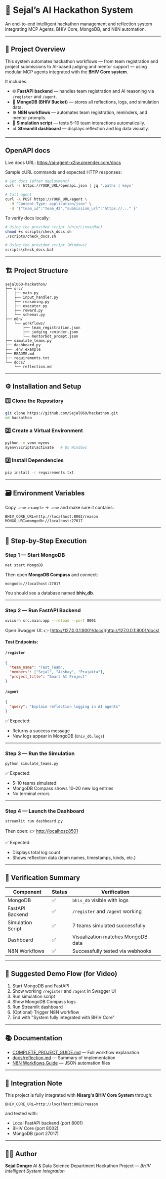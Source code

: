 # 🧠 Sejal’s AI Hackathon System

An end-to-end intelligent hackathon management and reflection system integrating MCP Agents, BHIV Core, MongoDB, and N8N automation.

---

## 🚀 Project Overview

This system automates hackathon workflows — from team registration and project submissions to AI-based judging and mentor support — using modular MCP agents integrated with the **BHIV Core system**.

It includes:

* 🌐 **FastAPI backend** — handles team registration and AI reasoning via `/register` and `/agent`.
* 🧩 **MongoDB (BHIV Bucket)** — stores all reflections, logs, and simulation data.
* ⚙️ **N8N workflows** — automates team registration, reminders, and mentor prompts.
* 🤖 **Simulation script** — tests 5–10 team interactions automatically.
* 📊 **Streamlit dashboard** — displays reflection and log data visually.

---

## OpenAPI docs

Live docs URL: https://ai-agent-x2iw.onrender.com/docs

Sample cURL commands and expected HTTP responses:

```bash
# Get docs (after deployment)
curl -s https://YOUR_URL/openapi.json | jq '.paths | keys'

# Call agent
curl -X POST https://YOUR_URL/agent \
  -H "Content-Type: application/json" \
  -d '{"team_id":"team_42","submission_url":"https://..." }'
```

To verify docs locally:

```bash
# Using the provided script (Unix/Linux/Mac)
chmod +x scripts/check_docs.sh
./scripts/check_docs.sh

# Using the provided script (Windows)
scripts\check_docs.bat
```

---

## 🏗️ Project Structure

```
sejal060-hackathon/
├── src/
│   ├── main.py
│   ├── input_handler.py
│   ├── reasoning.py
│   ├── executor.py
│   ├── reward.py
│   └── schemas.py
├── n8n/
│   └── workflows/
│       ├── team_registration.json
│       ├── judging_reminder.json
│       └── mentorbot_prompt.json
├── simulate_teams.py
├── dashboard.py
├── .env.example
├── README.md
├── requirements.txt
└── docs/
    └── reflection.md
```

---

## ⚙️ Installation and Setup

### 1️⃣ Clone the Repository

```bash
git clone https://github.com/Sejal060/hackathon.git
cd hackathon
```

### 2️⃣ Create a Virtual Environment

```bash
python -m venv myenv
myenv\Scripts\activate   # On Windows
```

### 3️⃣ Install Dependencies

```bash
pip install -r requirements.txt
```

---

## 🗃️ Environment Variables

Copy `.env.example` → `.env` and make sure it contains:

```
BHIV_CORE_URL=http://localhost:8002/reason
MONGO_URI=mongodb://localhost:27017
```

---

## 🧩 Step-by-Step Execution

### **Step 1 — Start MongoDB**

```bash
net start MongoDB
```

Then open **MongoDB Compass** and connect:

```
mongodb://localhost:27017
```

You should see a database named **bhiv_db**.

---

### **Step 2 — Run FastAPI Backend**

```bash
uvicorn src.main:app --reload --port 8001
```

Open Swagger UI:
👉 [http://127.0.0.1:8001/docs](http://127.0.0.1:8001/docs)

**Test Endpoints:**

#### `/register`

```json
{
  "team_name": "Test_Team",
  "members": ["Sejal", "Akshay", "Prajakta"],
  "project_title": "Smart AI Project"
}
```

#### `/agent`

```json
{
  "query": "Explain reflection logging in AI agents"
}
```

✅ Expected:

* Returns a success message
* New logs appear in MongoDB (`bhiv_db.logs`)

---

### **Step 3 — Run the Simulation**

```bash
python simulate_teams.py
```

✅ Expected:

* 5–10 teams simulated
* MongoDB Compass shows 10–20 new log entries
* No terminal errors

---

### **Step 4 — Launch the Dashboard**

```bash
streamlit run dashboard.py
```

Then open:
👉 [http://localhost:8501](http://localhost:8501)

✅ Expected:

* Displays total log count
* Shows reflection data (team names, timestamps, kinds, etc.)

---



## 🧾 Verification Summary

| Component         | Status | Verification                       |
| ----------------- | ------ | ---------------------------------- |
| MongoDB           | ✅      | `bhiv_db` visible with logs        |
| FastAPI Backend   | ✅      | `/register` and `/agent` working   |
| Simulation Script | ✅      | 7 teams simulated successfully     |
| Dashboard         | ✅      | Visualization matches MongoDB data |
| N8N Workflows     | ✅      | Successfully tested via webhooks   |

---

## 🎥 Suggested Demo Flow (for Video)

1. Start MongoDB and FastAPI
2. Show working `/register` and `/agent` in Swagger UI
3. Run simulation script
4. Show MongoDB Compass logs
5. Run Streamlit dashboard
6. (Optional) Trigger N8N workflow
7. End with "System fully integrated with BHIV Core"

---

## 📚 Documentation

* [COMPLETE_PROJECT_GUIDE.md](./COMPLETE_PROJECT_GUIDE.md) — Full workflow explanation
* [docs/reflection.md](./docs/reflection.md) — Summary of implementation
* [N8N Workflows Guide](./n8n/workflows/) — JSON automation files

---

## 🧠 Integration Note

This project is fully integrated with **Nisarg's BHIV Core System** through:

```
BHIV_CORE_URL=http://localhost:8002/reason
```

and tested with:

* Local FastAPI backend (port 8001)
* BHIV Core (port 8002)
* MongoDB (port 27017)

---

## 👩‍💻 Author

**Sejal Dongre**
AI & Data Science Department
Hackathon Project — *BHIV Intelligent System Integration*